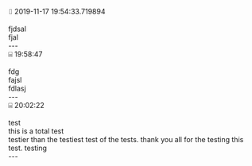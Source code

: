⌷   2019-11-17 19:54:33.719894<br/><br/>fjdsal<br/>fjal<br/>---<br/>⌸   19:58:47<br/><br/>fdg<br/>fajsl<br/>fdlasj<br/>---<br/>⌸               20:02:22<br/><br/>test<br/>this is a total test<br/>testier than the testiest test of the tests. thank you all for the testing this test. testing<br/>---<br/>